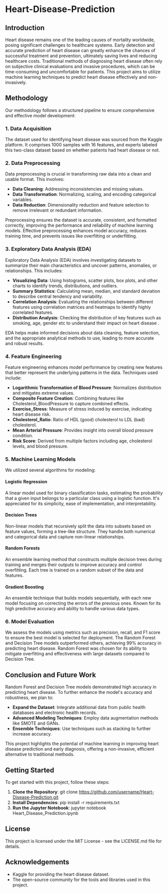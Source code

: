 # Heart-Disease-Prediction

## Introduction
Heart disease remains one of the leading causes of mortality worldwide, posing significant challenges to healthcare systems. Early detection and accurate prediction of heart disease can greatly enhance the chances of successful treatment and prevention, ultimately saving lives and reducing healthcare costs. Traditional methods of diagnosing heart disease often rely on subjective clinical evaluations and invasive procedures, which can be time-consuming and uncomfortable for patients. This project aims to utilize machine learning techniques to predict heart disease effectively and non-invasively.

## Methodology
Our methodology follows a structured pipeline to ensure comprehensive and effective model development:

### 1. Data Acquisition
The dataset used for identifying heart disease was sourced from the Kaggle platform. It comprises 1000 samples with 16 features, and experts labeled this two-class dataset based on whether patients had heart disease or not.

### 2. Data Preprocessing
Data preprocessing is crucial in transforming raw data into a clean and usable format. This involves:

- **Data Cleaning**: Addressing inconsistencies and missing values.
- **Data Transformation**: Normalizing, scaling, and encoding categorical variables.
- **Data Reduction**: Dimensionality reduction and feature selection to remove irrelevant or redundant information.

Preprocessing ensures the dataset is accurate, consistent, and formatted correctly, improving the performance and reliability of machine learning models. Effective preprocessing enhances model accuracy, reduces training time, and prevents issues like overfitting or underfitting.

### 3. Exploratory Data Analysis (EDA)
Exploratory Data Analysis (EDA) involves investigating datasets to summarize their main characteristics and uncover patterns, anomalies, or relationships. This includes:

- **Visualizing Data**: Using histograms, scatter plots, box plots, and other charts to identify trends, distributions, and outliers.
- **Summary Statistics**: Calculating mean, median, and standard deviation to describe central tendency and variability.
- **Correlation Analysis**: Evaluating the relationships between different features using correlation matrices and heatmaps to identify highly correlated features.
- **Distribution Analysis**: Checking the distribution of key features such as smoking, age, gender etc to understand their impact on heart disease .

EDA helps make informed decisions about data cleaning, feature selection, and the appropriate analytical methods to use, leading to more accurate and robust results.
### 4. Feature Engineering
Feature engineering enhances model performance by creating new features that better represent the underlying patterns in the data. Techniques used include:

- **Logarithmic Transformation of Blood Pressure**: Normalizes distribution and mitigates extreme values.
- **Composite Feature Creation**: Combining features like Cholesterol_BloodPressure to capture combined effects.
- **Exercise_Stress**: Measure of stress induced by exercise, indicating heart disease risk.
- **Cholesterol_Ratio**: Ratio of HDL (good) cholesterol to LDL (bad) cholesterol.
- **Mean Arterial Pressure**: Provides insight into overall blood pressure condition.
- **Risk Score**: Derived from multiple factors including age, cholesterol levels, and blood pressure.

### 5. Machine Learning Models
We utilized several algorithms for modeling:

#### Logistic Regression
A linear model used for binary classification tasks, estimating the probability that a given input belongs to a particular class using a logistic function. It's appreciated for its simplicity, ease of implementation, and interpretability.

#### Decision Trees
Non-linear models that recursively split the data into subsets based on feature values, forming a tree-like structure. They handle both numerical and categorical data and capture non-linear relationships.

#### Random Forests
An ensemble learning method that constructs multiple decision trees during training and merges their outputs to improve accuracy and control overfitting. Each tree is trained on a random subset of the data and features.

#### Gradient Boosting
An ensemble technique that builds models sequentially, with each new model focusing on correcting the errors of the previous ones. Known for its high predictive accuracy and ability to handle various data types.

### 6. Model Evaluation
We assess the models using metrics such as precision, recall, and F1 score to ensure the best model is selected for deployment. The Random Forest and Decision Tree models outperformed others, achieving 99% accuracy in predicting heart disease. Random Forest was chosen for its ability to mitigate overfitting and effectiveness with large datasets compared to Decision Tree.

## Conclusion and Future Work
Random Forest and Decision Tree models demonstrated high accuracy in predicting heart disease. To further enhance the model's accuracy and robustness, we plan to:

- **Expand the Dataset**: Integrate additional data from public health databases and electronic health records.
- **Advanced Modeling Techniques**: Employ data augmentation methods like SMOTE and GANs.
- **Ensemble Techniques**: Use techniques such as stacking to further increase accuracy.

This project highlights the potential of machine learning in improving heart disease prediction and early diagnosis, offering a non-invasive, efficient alternative to traditional methods.

## Getting Started
To get started with this project, follow these steps:

1. **Clone the Repository**: git clone https://github.com/username/Heart-Disease-Prediction.git
2. **Install Dependencies**: pip install -r requirements.txt
3. **Run the Jupyter Notebook**: jupyter notebook Heart_Disease_Prediction.ipynb

## License
This project is licensed under the MIT License - see the LICENSE.md file for details.

## Acknowledgements
- Kaggle for providing the heart disease dataset.
- The open-source community for the tools and libraries used in this project.
